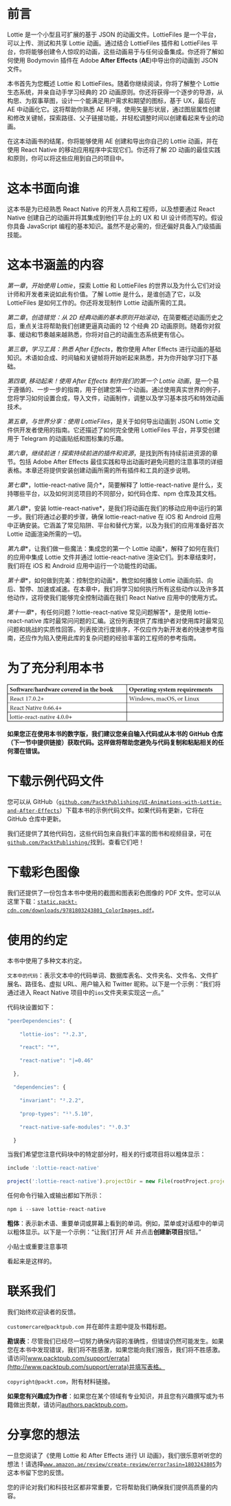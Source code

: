 # 前言

Lottie 是一个小型且可扩展的基于 JSON 的动画文件。LottieFiles 是一个平台，可以上传、测试和共享 Lottie 动画。通过结合 LottieFiles 插件和 LottieFiles 平台，你将能够创建令人惊叹的动画，这些动画易于与任何设备集成。你还将了解如何使用 Bodymovin 插件在 Adobe **After Effects** (**AE**)中导出你的动画到 JSON 文件。

本书首先为您概述 Lottie 和 LottieFiles。随着你继续阅读，你将了解整个 Lottie 生态系统，并亲自动手学习经典的 2D 动画原则。你还将获得一个逐步的导游，从构思、为叙事草图，设计一个能满足用户需求和期望的图标，基于 UX，最后在 AE 中动画化它。这将帮助你熟悉 AE 环境，使用矢量形状层，通过图层属性创建和修改关键帧，探索路径、父子链接功能，并轻松调整时间以创建看起来专业的动画。

在这本动画书的结尾，你将能够使用 AE 创建和导出你自己的 Lottie 动画，并在使用 React Native 的移动应用程序中实现它们。你还将了解 2D 动画的最佳实践和原则，你可以将这些应用到自己的项目中。

# 这本书面向谁

这本书是为已经熟悉 React Native 的开发人员和工程师，以及想要通过 React Native 创建自己的动画并将其集成到他们平台上的 UX 和 UI 设计师而写的。假设你具备 JavaScript 编程的基本知识。虽然不是必需的，但还偏好具备入门级插画技能。

# 这本书涵盖的内容

*第一章*，*开始使用 Lottie*，探索 Lottie 和 LottieFiles 的世界以及为什么它们对设计师和开发者来说如此有价值。了解 Lottie 是什么，是谁创造了它，以及 LottieFiles 是如何工作的。你还将发现制作 Lottie 动画所需的工具。

*第二章*，*创造错觉：从 2D 经典动画的基本原则开始滚动*，在简要概述动画历史之后，重点关注将帮助我们创建更逼真动画的 12 个经典 2D 动画原则。随着你对叙事、缓动和节奏越来越熟悉，你将对自己的动画生态系统更有信心。

*第三章*，*学习工具：熟悉 After Effects*，教你使用 After Effects 进行动画的基础知识。术语如合成、时间轴和关键帧将开始听起来熟悉，并为你开始学习打下基础。

*第四章*, *移动起来！使用 After Effects 制作我们的第一个 Lottie 动画*，是一个易于遵循的、一步一步的指南，用于创建您第一个动画。通过使用真实世界的例子，您将学习如何设置合成，导入文件，动画制作，调整以及学习基本技巧和特效动画技术。

*第五章*，*与世界分享：使用 LottieFiles*，是关于如何导出动画到 JSON Lottie 文件供开发者使用的指南。它还描述了如何完全使用 LottieFiles 平台，并享受创建用于 Telegram 的动画贴纸和图标集的乐趣。

*第六章*，*继续前进！探索持续前进的插件和资源*，是找到所有持续前进资源的章节。包括 Adobe After Effects 最佳实践和导出动画时避免问题的注意事项的详细表格。本章还将提供安装创建动画所需的所有插件和工具的逐步说明。

*第七章**，lottie-react-native 简介*，简要解释了 lottie-react-native 是什么，支持哪些平台，以及如何浏览项目的不同部分，如代码仓库、npm 仓库及其文档。

*第八章**，安装 lottie-react-native*，是我们将动画在我们的移动应用中运行的第一步。我们将通过必要的步骤，确保 lottie-react-native 在 iOS 和 Android 应用中正确安装。它涵盖了常见陷阱、平台和替代方案，以及为我们的应用准备好首次 Lottie 动画渲染所需的一切。

*第九章**，让我们做一些魔法：集成您的第一个 Lottie 动画*，解释了如何在我们的应用中集成 Lottie 文件并通过 lottie-react-native 渲染它们。到本章结束时，我们将在 iOS 和 Android 应用中运行一个功能性的动画。

*第十章**，如何做到完美：控制您的动画*，教您如何播放 Lottie 动画向前、向后、暂停、加速或减速。在本章中，我们将学习如何执行所有这些动作以及许多其他动作，这将使我们能够完全控制动画在我们 React Native 应用中的使用方式。

*第十一章**，有任何问题？lottie-react-native 常见问题解答*，是使用 lottie-react-native 库时最常问问题的汇编。这份列表提供了库维护者对使用库时最常见问题和挑战的实质性回答。列表按流行度排序，不仅应作为新开发者的快速参考指南，还应作为陷入使用此库的复杂问题的经验丰富的工程师的参考指南。

# 为了充分利用本书

![](img/B17930_Preface.jpg)

**如果您正在使用本书的数字版，我们建议您亲自输入代码或从本书的 GitHub 仓库（下一节中提供链接）获取代码。这样做将帮助您避免与代码复制和粘贴相关的任何潜在错误。**

# 下载示例代码文件

您可以从 GitHub（[`github.com/PacktPublishing/UI-Animations-with-Lottie-and-After-Effects`](https://github.com/PacktPublishing/UI-Animations-with-Lottie-and-After-Effects)）下载本书的示例代码文件。如果代码有更新，它将在 GitHub 仓库中更新。

我们还提供了其他代码包，这些代码包来自我们丰富的图书和视频目录，可在[`github.com/PacktPublishing/`](https://github.com/PacktPublishing/)找到。查看它们吧！

# 下载彩色图像

我们还提供了一份包含本书中使用的截图和图表彩色图像的 PDF 文件。您可以从这里下载：[`static.packt-cdn.com/downloads/9781803243801_ColorImages.pdf`](https://static.packt-cdn.com/downloads/9781803243801_ColorImages.pdf)。

# 使用的约定

本书中使用了多种文本约定。

`文本中的代码`：表示文本中的代码单词、数据库表名、文件夹名、文件名、文件扩展名、路径名、虚拟 URL、用户输入和 Twitter 昵称。以下是一个示例：“我们将通过进入 React Native 项目中的`ios`文件夹来实现这一点。”

代码块设置如下：

```js
"peerDependencies": { 
```

```js
    "lottie-ios": "³.2.3", 
```

```js
    "react": "*", 
```

```js
    "react-native": "|=0.46" 
```

```js
  }, 
```

```js
  "dependencies": { 
```

```js
    "invariant": "².2.2", 
```

```js
    "prop-types": "¹⁵.5.10", 
```

```js
    "react-native-safe-modules": "¹.0.3" 
```

```js
  }
```

当我们希望您注意代码块中的特定部分时，相关的行或项目将以粗体显示：

```js
include ':lottie-react-native' 
```

```js
project(':lottie-react-native').projectDir = new File(rootProject.projectDir, '../node_modules/lottie-react-native/src/android')
```

任何命令行输入或输出都如下所示：

```js
npm i --save lottie-react-native
```

**粗体**：表示新术语、重要单词或屏幕上看到的单词。例如，菜单或对话框中的单词以粗体显示。以下是一个示例：“让我们打开 AE 并点击**创建新项目**按钮。”

小贴士或重要注意事项

看起来是这样的。

# 联系我们

我们始终欢迎读者的反馈。

`customercare@packtpub.com` 并在邮件主题中提及书籍标题。

**勘误表**：尽管我们已经尽一切努力确保内容的准确性，但错误仍然可能发生。如果您在本书中发现错误，我们将不胜感激，如果您能向我们报告，我们将不胜感激。请访问[www.packtpub.com/support/errata](http://www.packtpub.com/support/errata)并填写表格。

`copyright@packt.com`，附有材料链接。

**如果您有兴趣成为作者**：如果您在某个领域有专业知识，并且您有兴趣撰写或为书籍做出贡献，请访问[authors.packtpub.com](http://authors.packtpub.com)。

# 分享您的想法

一旦您阅读了《使用 Lottie 和 After Effects 进行 UI 动画》，我们很乐意听听您的想法！请选择[`www.amazon.ae/review/create-review/error?asin=1803243805`](https://www.amazon.ae/review/create-review/error?asin=1803243805)为这本书留下您的反馈。

您的评论对我们和科技社区都非常重要，它将帮助我们确保我们提供高质量的内容。

